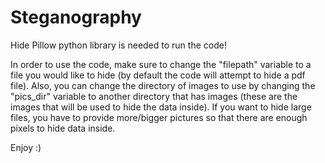 # Steganography
Hide 
Pillow python library is needed to run the code!

In order to use the code, make sure to change the "filepath" variable to a file you would like to hide (by default the code will attempt to hide a pdf file).
Also, you can change the directory of images to use by changing the "pics_dir" variable to another directory that has images (these are the images that will be used to hide the data inside).
If you want to hide large files, you have to provide more/bigger pictures so that there are enough pixels to hide data inside.

Enjoy :)
